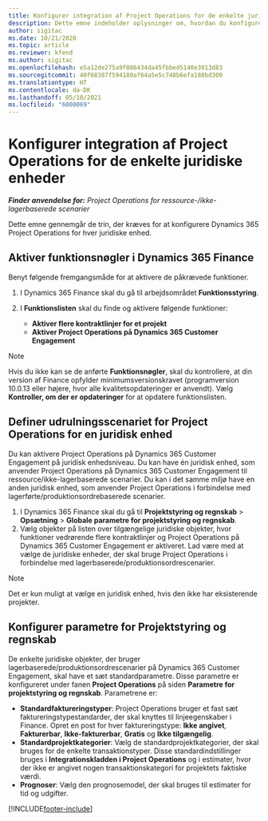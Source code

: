 ```yaml
---
title: Konfigurer integration af Project Operations for de enkelte juridiske enheder
description: Dette emne indeholder oplysninger om, hvordan du konfigurerer integrationen af juridiske enheder i Project Operations.
author: sigitac
ms.date: 10/21/2020
ms.topic: article
ms.reviewer: kfend
ms.author: sigitac
ms.openlocfilehash: e5a12de275a9f886434da45fbbed5140e3913d83
ms.sourcegitcommit: 40f68387f594180af64a5e5c748b6efa188bd300
ms.translationtype: HT
ms.contentlocale: da-DK
ms.lasthandoff: 05/10/2021
ms.locfileid: "6000069"
---
```

# <a name="configure-project-operations-integration-per-legal-entity"></a>Konfigurer integration af Project Operations for de enkelte juridiske enheder 

_**Finder anvendelse for:** Project Operations for ressource-/ikke-lagerbaserede scenarier_

Dette emne gennemgår de trin, der kræves for at konfigurere Dynamics 365 Project Operations for hver juridiske enhed.

## <a name="enable-feature-keys-in-dynamics-365-finance"></a>Aktiver funktionsnøgler i Dynamics 365 Finance

Benyt følgende fremgangsmåde for at aktivere de påkrævede funktioner.

1. I Dynamics 365 Finance skal du gå til arbejdsområdet **Funktionsstyring**.
2. I **Funktionslisten** skal du finde og aktivere følgende funktioner:
  
    - **Aktiver flere kontraktlinjer for et projekt**
    - **Aktiver Project Operations på Dynamics 365 Customer Engagement**

> [!NOTE]
> Hvis du ikke kan se de anførte **Funktionsnøgler**, skal du kontrollere, at din version af Finance opfylder minimumsversionskravet (programversion 10.0.13 eller højere, hvor alle kvalitetsopdateringer er anvendt). Vælg **Kontroller, om der er opdateringer** for at opdatere funktionslisten.

## <a name="define-the-project-operations-deployment-scenario-for-a-legal-entity"></a>Definer udrulningsscenariet for Project Operations for en juridisk enhed

Du kan aktivere Project Operations på Dynamics 365 Customer Engagement på juridisk enhedsniveau. Du kan have én juridisk enhed, som anvender Project Operations på Dynamics 365 Customer Engagement til ressource/ikke-lagerbaserede scenarier. Du kan i det samme miljø have en anden juridisk enhed, som anvender Project Operations i forbindelse med lagerførte/produktionsordrebaserede scenarier.

1. I Dynamics 365 Finance skal du gå til **Projektstyring og regnskab** > **Opsætning** > **Globale parametre for projektstyring og regnskab**.
2. Vælg objekter på listen over tilgængelige juridiske objekter, hvor funktioner vedrørende flere kontraktlinjer og Project Operations på Dynamics 365 Customer Engagement er aktiveret. Lad være med at vælge de juridiske enheder, der skal bruge Project Operations i forbindelse med lagerbaserede/produktionsordrescenarier.

> [!NOTE]
> Det er kun muligt at vælge en juridisk enhed, hvis den ikke har eksisterende projekter.

## <a name="configure-project-management-and-accounting-parameters"></a>Konfigurer parametre for Projektstyring og regnskab

De enkelte juridiske objekter, der bruger lagerbaserede/produktionsordrescenarier på Dynamics 365 Customer Engagement, skal have et sæt standardparametre. Disse parametre er konfigureret under fanen **Project Operations** på siden **Parametre for projektstyring og regnskab**. Parametrene er:

  - **Standardfaktureringstyper**: Project Operations bruger et fast sæt faktureringstypestandarder, der skal knyttes til linjeegenskaber i Finance. Opret en post for hver faktureringstype: **Ikke angivet**, **Fakturerbar**, **Ikke-fakturerbar**, **Gratis** og **Ikke tilgængelig**.
  - **Standardprojektkategorier**: Vælg de standardprojektkategorier, der skal bruges for de enkelte transaktionstyper. Disse standardindstillinger bruges i **Integrationskladden i Project Operations** og i estimater, hvor der ikke er angivet nogen transaktionskategori for projektets faktiske værdi.
  - **Prognoser**: Vælg den prognosemodel, der skal bruges til estimater for tid og udgifter.


[!INCLUDE[footer-include](../includes/footer-banner.md)]